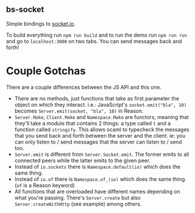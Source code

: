 bs-socket
---

Simple bindings to [socket.io](https://socket.io/).

To build everything run `npm run build` and to run the demo run `npm run run` and go to `localhost:3000` on two tabs. You can send messages back and forth!

# Couple Gotchas

There are a couple differences between the JS API and this one.

- There are no methods, just functions that take as first parameter the object on which they interact. i.e.: JavaScript's `socket.emit("bla", 10)` becomes `Server.emit(socket, "bla", 10)` in Reason.
- `Server.Make`, `Client.Make` and `Namespace.Make` are functors, meaning that they'll take a module that contains 2 things: a type called `t` and a function called `stringify`. This allows ocaml to typecheck the messages that you send back and forth between the server and the client. ie: you can only listen to / send messages that the server can listen to / send too.
- `Server.emit` is different from `Server.Socket.emit`. The former emits to all connected peers while the latter emits to the given peer.
- Instead of `io.sockets` there is `Namespace.default(io)` which does the same thing.
- Instead of `io.of` there is `Namespace.of_(io)` which does the same thing. (`of` is a Reason keyword)
- All functions that are overloaded have different names depending on what you're passing. There's `Server.create` but also `Server.createWithHttp` (see example) among others.
